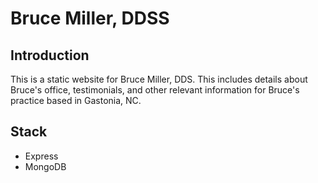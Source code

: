 # Bruce Miller, DDSS

## Introduction

This is a static website for Bruce Miller, DDS. This includes
details about Bruce's office, testimonials, and other relevant
information for Bruce's practice based in Gastonia, NC.

## Stack

- Express
- MongoDB
